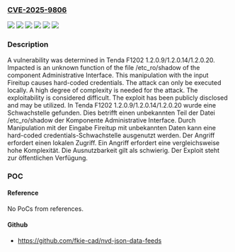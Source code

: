 ### [CVE-2025-9806](https://cve.mitre.org/cgi-bin/cvename.cgi?name=CVE-2025-9806)
![](https://img.shields.io/static/v1?label=Product&message=F1202&color=blue)
![](https://img.shields.io/static/v1?label=Version&message=1.2.0.14%20&color=brightgreen)
![](https://img.shields.io/static/v1?label=Version&message=1.2.0.20%20&color=brightgreen)
![](https://img.shields.io/static/v1?label=Version&message=1.2.0.9%20&color=brightgreen)
![](https://img.shields.io/static/v1?label=Vulnerability&message=Hard-coded%20Credentials&color=brightgreen)
![](https://img.shields.io/static/v1?label=Vulnerability&message=Use%20of%20Hard-coded%20Password&color=brightgreen)

### Description

A vulnerability was determined in Tenda F1202 1.2.0.9/1.2.0.14/1.2.0.20. Impacted is an unknown function of the file /etc_ro/shadow of the component Administrative Interface. This manipulation with the input Fireitup causes hard-coded credentials. The attack can only be executed locally. A high degree of complexity is needed for the attack. The exploitability is considered difficult. The exploit has been publicly disclosed and may be utilized.
In Tenda F1202 1.2.0.9/1.2.0.14/1.2.0.20 wurde eine Schwachstelle gefunden. Dies betrifft einen unbekannten Teil der Datei /etc_ro/shadow der Komponente Administrative Interface. Durch Manipulation mit der Eingabe Fireitup mit unbekannten Daten kann eine hard-coded credentials-Schwachstelle ausgenutzt werden. Der Angriff erfordert einen lokalen Zugriff. Ein Angriff erfordert eine vergleichsweise hohe Komplexität. Die Ausnutzbarkeit gilt als schwierig. Der Exploit steht zur öffentlichen Verfügung.

### POC

#### Reference
No PoCs from references.

#### Github
- https://github.com/fkie-cad/nvd-json-data-feeds

